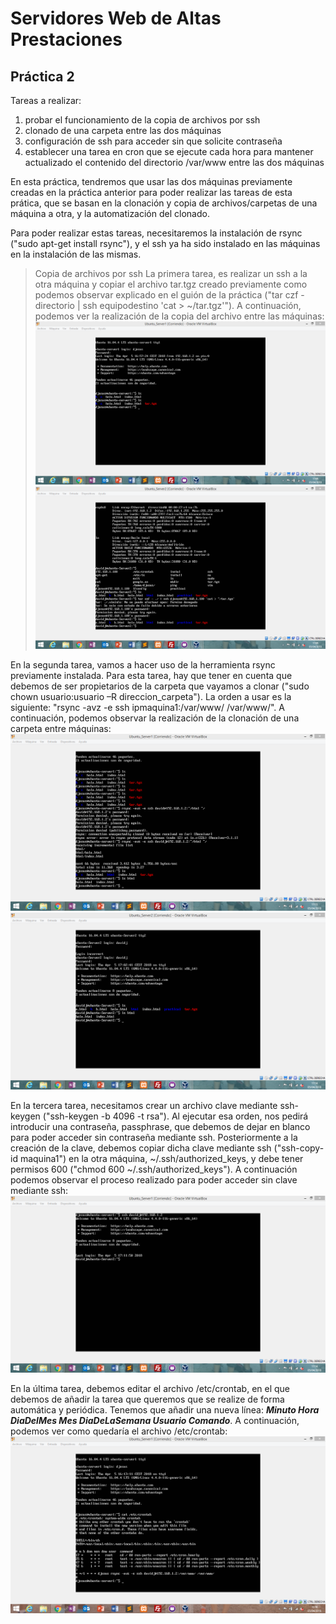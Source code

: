 # Servidores Web de Altas Prestaciones

## Práctica 2

Tareas a realizar:
  1. probar el funcionamiento de la copia de archivos por ssh
  2. clonado de una carpeta entre las dos máquinas
  3. configuración de ssh para acceder sin que solicite contraseña
  4. establecer una tarea en cron que se ejecute cada hora para mantener actualizado el contenido del directorio /var/www entre las dos      máquinas

En esta práctica, tendremos que usar las dos máquinas previamente creadas en la práctica anterior para poder realizar las tareas de esta prática, que se basan en la clonación y copia de archivos/carpetas de una máquina a otra, y la automatización del clonado.

Para poder realizar estas tareas, necesitaremos la instalación de rsync ("sudo apt-get install rsync"), y el ssh ya ha sido instalado en las máquinas en la instalación de las mismas.

> Copia de archivos por ssh
La primera tarea, es realizar un ssh a la otra máquina y copiar el archivo tar.tgz creado previamente como podemos observar explicado en el guión de la práctica ("tar czf - directorio | ssh equipodestino 'cat > ~/tar.tgz'"). A continuación, podemos ver la realización de la copia del archivo entre las máquinas:
![alt text](https://github.com/Davidj231996/Servidores-Web-de-Altas-Prestaciones-SWAP-/blob/master/practica2/ssh1_1.png "Confirmación de la copia del tar.tgz")
![alt text](https://github.com/Davidj231996/Servidores-Web-de-Altas-Prestaciones-SWAP-/blob/master/practica2/ssh1_2.png "Creación del tar.tgz en la máquina 1 mediante ssh")


En la segunda tarea, vamos a hacer uso de la herramienta rsync previamente instalada. Para esta tarea, hay que tener en cuenta que debemos de ser propietarios de la carpeta que vayamos a clonar ("sudo chown usuario:usuario –R direccion_carpeta"). La orden a usar es la siguiente: "rsync -avz -e ssh ipmaquina1:/var/www/ /var/www/". A continuación, podemos observar la realización de la clonación de una carpeta entre máquinas:
![alt text](https://github.com/Davidj231996/Servidores-Web-de-Altas-Prestaciones-SWAP-/blob/master/practica2/rsync1.png "Clonación de la carpeta ~/html en ~/ de la máquina 2")
![alt text](https://github.com/Davidj231996/Servidores-Web-de-Altas-Prestaciones-SWAP-/blob/master/practica2/rsync2.png "Confirmación de dicha creación")


En la tercera tarea, necesitamos crear un archivo clave mediante ssh-keygen ("ssh-keygen -b 4096 -t rsa"). Al ejecutar esa orden, nos pedirá introducir una contraseña, passphrase, que debemos de dejar en blanco para poder acceder sin contraseña mediante ssh. Posteriormente a la creación de la clave, debemos copiar dicha clave mediante ssh ("ssh-copy-id maquina1") en la otra máquina, ~/.ssh/authorized_keys, y debe tener permisos 600 ("chmod 600 ~/.ssh/authorized_keys"). A continuación podemos observar el proceso realizado para poder acceder sin clave mediante ssh:
![alt text](https://github.com/Davidj231996/Servidores-Web-de-Altas-Prestaciones-SWAP-/blob/master/practica2/ssh2.png "Acceso mediante ssh de la máquina 1 a la 2 sin contraseña")


En la última tarea, debemos editar el archivo /etc/crontab, en el que debemos de añadir la tarea que queremos que se realize de forma automática y periódica. Tenemos que añadir una nueva línea: **_Minuto Hora DiaDelMes Mes DiaDeLaSemana Usuario Comando_**. A continuación, podemos ver como quedaría el archivo /etc/crontab:
![alt text](https://github.com/Davidj231996/Servidores-Web-de-Altas-Prestaciones-SWAP-/blob/master/practica2/crontab.png "Acceso mediante ssh de la máquina 1 a la 2 sin contraseña")
